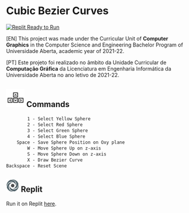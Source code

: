 # Cubic Bezier Curves

[![Replit Ready to Run](https://img.shields.io/badge/Replit-Ready_to_Run-informational?logo=replit&labelColor=white)](https://uab-cubic-bezier-curves--diogoantao.repl.co/)

[EN] This project was made under the Curricular Unit of **Computer Graphics** in the Computer Science and Engineering Bachelor Program of Universidade Aberta, academic year of 2021-22.

[PT] Este projeto foi realizado no âmbito da Unidade Curricular de **Computação Gráfica** da Licenciatura em Engenharia Informática da Universidade Aberta no ano letivo de 2021-22.

## <a><img src="https://raw.githubusercontent.com/4ntony4/UAb/main/img/logos/arrow-keys-icon.png" alt="Arrow Keys" width="50"></a> Commands 
            1 - Select Yellow Sphere
            2 - Select Red Sphere
            3 - Select Green Sphere
            4 - Select Blue Sphere
        Space - Save Sphere Position on Oxy plane
            W - Move Sphere Up on z-axis
            S - Move Sphere Down on z-axis
            X - Draw Bezier Curve 
    Backspace - Reset Scene

## <a href="https://replit.com/"><img src="https://raw.githubusercontent.com/4ntony4/UAb/eba38fc374dc7ba986ecfb0b1a54e4c4ccc5117b/img/logos/replit/replit.svg" alt="Replit" width="35"></a> Replit
Run it on Replit [here](https://uab-cubic-bezier-curves--diogoantao.repl.co/).
